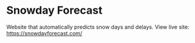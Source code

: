 # Snowday Forecast
Website that automatically predicts snow days and delays.
View live site: https://snowdayforecast.com/
